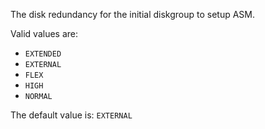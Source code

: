 The disk redundancy for the initial diskgroup to setup ASM.

Valid values are:

- `EXTENDED`
- `EXTERNAL`
- `FLEX`
- `HIGH`
- `NORMAL`

The default value is: `EXTERNAL`
